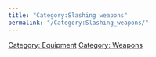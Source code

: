 ```yaml
---
title: "Category:Slashing weapons"
permalink: "/Category:Slashing_weapons/"
---
```


[Category: Equipment](Category:_Equipment "wikilink") [Category:
Weapons](Category:_Weapons "wikilink")